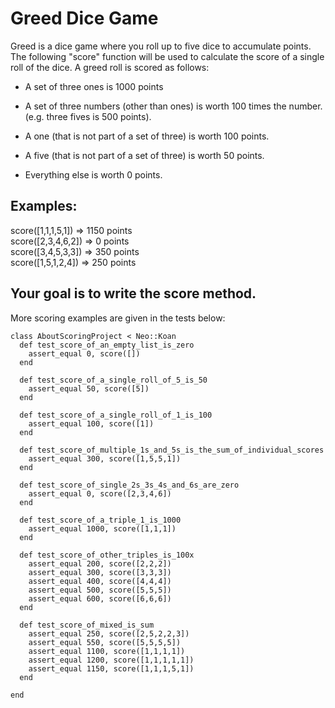 # Greed Dice Game
Greed is a dice game where you roll up to five dice to accumulate
points.  The following "score" function will be used to calculate the
score of a single roll of the dice.
A greed roll is scored as follows:

* A set of three ones is 1000 points

* A set of three numbers (other than ones) is worth 100 times the
  number. (e.g. three fives is 500 points).
* A one (that is not part of a set of three) is worth 100 points.

* A five (that is not part of a set of three) is worth 50 points.

* Everything else is worth 0 points.


## Examples:

 score([1,1,1,5,1]) => 1150 points
<br/>
 score([2,3,4,6,2]) => 0 points
<br/>
 score([3,4,5,3,3]) => 350 points
<br/>
 score([1,5,1,2,4]) => 250 points
## Your goal is to write the score method.

More scoring examples are given in the tests below:

```
class AboutScoringProject < Neo::Koan
  def test_score_of_an_empty_list_is_zero
    assert_equal 0, score([])
  end

  def test_score_of_a_single_roll_of_5_is_50
    assert_equal 50, score([5])
  end

  def test_score_of_a_single_roll_of_1_is_100
    assert_equal 100, score([1])
  end

  def test_score_of_multiple_1s_and_5s_is_the_sum_of_individual_scores
    assert_equal 300, score([1,5,5,1])
  end

  def test_score_of_single_2s_3s_4s_and_6s_are_zero
    assert_equal 0, score([2,3,4,6])
  end

  def test_score_of_a_triple_1_is_1000
    assert_equal 1000, score([1,1,1])
  end

  def test_score_of_other_triples_is_100x
    assert_equal 200, score([2,2,2])
    assert_equal 300, score([3,3,3])
    assert_equal 400, score([4,4,4])
    assert_equal 500, score([5,5,5])
    assert_equal 600, score([6,6,6])
  end

  def test_score_of_mixed_is_sum
    assert_equal 250, score([2,5,2,2,3])
    assert_equal 550, score([5,5,5,5])
    assert_equal 1100, score([1,1,1,1])
    assert_equal 1200, score([1,1,1,1,1])
    assert_equal 1150, score([1,1,1,5,1])
  end

end
```